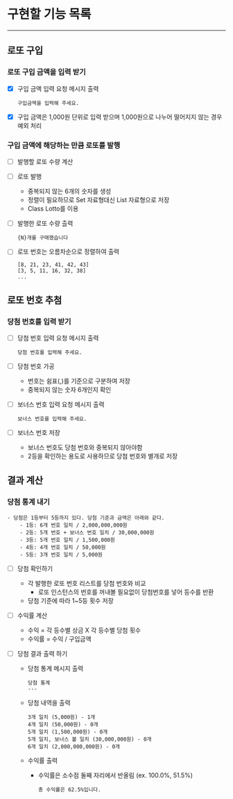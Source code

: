 # 구현할 기능 목록

----------
## 로또 구입

### 로또 구입 금액을 입력 받기

-[x] 구입 금액 입력 요청 메시지 출력

      구입금액을 입력해 주세요.

-[x] 구입 금액은 1,000원 단위로 입력 받으며 1,000원으로 나누어 떨어지지 않는 경우 예외 처리


### 구입 금액에 해당하는 만큼 로또를 발행

-[ ] 발행할 로또 수량 계산
-[ ] 로또 발행
    - 중복되지 않는 6개의 숫자를 생성
    - 정렬이 필요하므로 Set 자료형대신 List 자료형으로 저장
    - Class Lotto를 이용
-[ ] 발행한 로또 수량 츨력 

      {N}개를 구매했습니다

-[ ] 로또 번호는 오름차순으로 정렬하여 출력

      [8, 21, 23, 41, 42, 43] 
      [3, 5, 11, 16, 32, 38] 
      ...


## 로또 번호 추첨

### 당첨 번호를 입력 받기 
    
-[ ] 당첨 번호 입력 요청 메시지 출력

      당첨 번호를 입력해 주세요.

-[ ] 당첨 번호 가공
    - 번호는 쉼표(,)를 기준으로 구분하여 저장
    - 중복되지 않는 숫자 6개인지 확인
-[ ] 보너스 번호 입력 요청 메시지 출력

      보너스 번호를 입력해 주세요.

-[ ] 보너스 번호 저장
    - 보너스 번호도 당첨 번호와 중복되지 않아야함
    - 2등을 확인하는 용도로 사용하므로 당첨 번호와 별개로 저장


## 결과 계산

### 당첨 통계 내기

```
- 당첨은 1등부터 5등까지 있다. 당첨 기준과 금액은 아래와 같다.
    - 1등: 6개 번호 일치 / 2,000,000,000원
    - 2등: 5개 번호 + 보너스 번호 일치 / 30,000,000원
    - 3등: 5개 번호 일치 / 1,500,000원
    - 4등: 4개 번호 일치 / 50,000원
    - 5등: 3개 번호 일치 / 5,000원
```
-[ ] 당첨 확인하기
    - 각 발행한 로또 번호 리스트를 당첨 번호와 비교
        - 로또 인스턴스의 번호를 꺼내볼 필요없이 당첨번호를 넣어 등수를 반환
    - 당첨 기준에 따라 1~5등 횟수 저장

-[ ] 수익률 계산 
    - 수익 = 각 등수별 상금 X 각 등수별 당첨 횟수
    - 수익률 = 수익 / 구입금액

-[ ] 당첨 결과 출력 하기
    - 당첨 통계 메시지 출력

          당첨 통계
          ---

    - 당첨 내역을 출력

          3개 일치 (5,000원) - 1개
          4개 일치 (50,000원) - 0개
          5개 일치 (1,500,000원) - 0개
          5개 일치, 보너스 볼 일치 (30,000,000원) - 0개
          6개 일치 (2,000,000,000원) - 0개

    - 수익률 출력
        - 수익률은 소수점 둘째 자리에서 반올림 (ex. 100.0%, 51.5%)
  
              총 수익률은 62.5%입니다.

